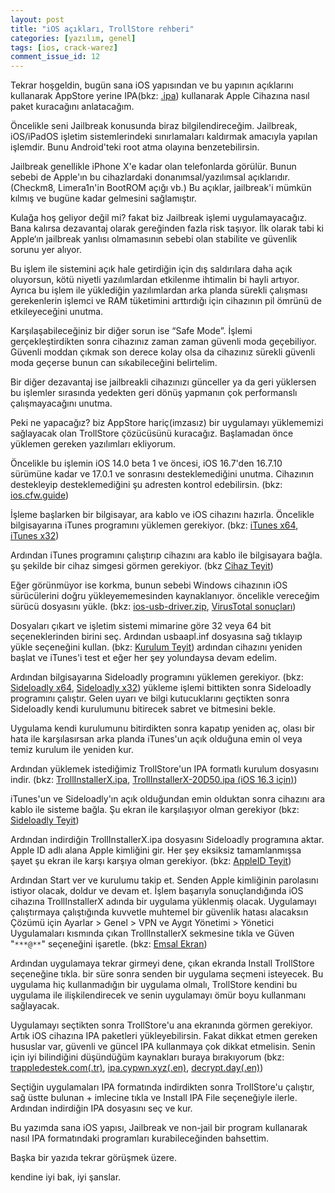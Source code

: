 ```yaml
---
layout: post
title: "iOS açıkları, TrollStore rehberi"
categories: [yazılım, genel]
tags: [ios, crack-warez]
comment_issue_id: 12
---
```


Tekrar hoşgeldin, bugün sana iOS yapısından ve bu yapının açıklarını kullanarak AppStore yerine IPA(bkz: [.ipa](https://wikipedia.org/wiki/.ipa)) kullanarak Apple Cihazına nasıl paket kuracağını anlatacağım.

Öncelikle seni Jailbreak konusunda biraz bilgilendireceğim. Jailbreak, iOS/iPadOS işletim sistemlerindeki sınırlamaları kaldırmak amacıyla yapılan işlemdir. Bunu Android'teki root atma olayına benzetebilirsin.

Jailbreak genellikle iPhone X'e kadar olan telefonlarda görülür. Bunun sebebi de Apple'ın bu cihazlardaki donanımsal/yazılımsal açıklarıdır. (Checkm8, Limera1n'in BootROM açığı vb.) Bu açıklar, jailbreak'i mümkün kılmış ve bugüne kadar gelmesini sağlamıştır.

Kulağa hoş geliyor değil mi? fakat biz Jailbreak işlemi uygulamayacağız. Bana kalırsa dezavantaj olarak gereğinden fazla risk taşıyor. İlk olarak tabi ki Apple‘ın jailbreak yanlısı olmamasının sebebi olan stabilite ve güvenlik sorunu yer alıyor. 

Bu işlem ile sistemini açık hale getirdiğin için dış saldırılara daha açık oluyorsun, kötü niyetli yazılımlardan etkilenme ihtimalin bi hayli artıyor. Ayrıca bu işlem ile yüklediğin yazılımlardan arka planda sürekli çalışması gerekenlerin işlemci ve RAM tüketimini arttırdığı için cihazının pil ömrünü de etkileyeceğini unutma.

Karşılaşabileceğiniz bir diğer sorun ise “Safe Mode”. İşlemi gerçekleştirdikten sonra cihazınız zaman zaman güvenli moda geçebiliyor. Güvenli moddan çıkmak son derece kolay olsa da cihazınız sürekli güvenli moda geçerse bunun can sıkabileceğini belirtelim.

Bir diğer dezavantaj ise jailbreakli cihazınızı günceller ya da geri yüklersen bu işlemler sırasında yedekten geri dönüş yapmanın çok performanslı çalışmayacağını unutma.

Peki ne yapacağız? biz AppStore hariç(imzasız) bir uygulamayı yüklememizi sağlayacak olan TrollStore çözücüsünü kuracağız. Başlamadan önce yüklemen gereken yazılımları ekliyorum.

Öncelikle bu işlemin iOS 14.0 beta 1 ve öncesi, iOS 16.7'den 16.7.10 sürümüne kadar ve 17.0.1 ve sonrasını desteklemediğini unutma. Cihazının destekleyip desteklemediğini şu adresten kontrol edebilirsin. (bkz: [ios.cfw.guide](https://ios.cfw.guide/installing-trollstore/))

İşleme başlarken bir bilgisayar, ara kablo ve iOS cihazını hazırla. Öncelikle bilgisayarına iTunes programını yüklemen gerekiyor. (bkz: [iTunes x64](https://www.apple.com/itunes/download/win64), [iTunes x32](https://www.apple.com/itunes/download/win32))

Ardından iTunes programını çalıştırıp cihazını ara kablo ile bilgisayara bağla. şu şekilde bir cihaz simgesi görmen gerekiyor. (bkz [Cihaz Teyit](https://imobie-resource.com/en/support/img/fix-iphone-not-showing-in-itunes-1.jpg))

Eğer görünmüyor ise korkma, bunun sebebi Windows cihazının iOS sürücülerini doğru yükleyememesinden kaynaklanıyor. öncelikle vereceğim sürücü dosyasını yükle. (bkz: [ios-usb-driver.zip](https://anonfilesnew.com/6ZM8lXaRnkv/ios-usb-driver_zip), [VirusTotal sonuçları](https://www.virustotal.com/gui/file/49d1f1836e636fbff3e0946963163e3131b461086115a7814ad9fb5308336885))

Dosyaları çıkart ve işletim sistemi mimarine göre 32 veya 64 bit seçeneklerinden birini seç. Ardından usbaapl.inf dosyasına sağ tıklayıp yükle seçeneğini kullan. (bkz: [Kurulum Teyit](https://techcult.com/wp-content/uploads/2021/08/Install-usbaapl64.inf-or-usbaapl.inf-file-from-Drivers.png)) ardından cihazını yeniden başlat ve iTunes'i test et eğer her şey yolundaysa devam edelim.

Ardından bilgisayarına Sideloadly programını yüklemen gerekiyor. (bkz: [Sideloadly x64](https://sideloadly.io/SideloadlySetup64.exe), [Sideloadly x32](https://sideloadly.io/SideloadlySetup32.exe)) yükleme işlemi bittikten sonra Sideloadly programını çalıştır. Gelen uyarı ve bilgi kutucuklarını geçtikten sonra Sideloadly kendi kurulumunu bitirecek sabret ve bitmesini bekle.

Uygulama kendi kurulumunu bitirdikten sonra kapatıp yeniden aç, olası bir hata ile karşılasırsan arka planda iTunes'un açık olduğuna emin ol veya temiz kurulum ile yeniden kur.

Ardından yüklemek istediğimiz TrollStore'un IPA formatlı kurulum dosyasını indir. (bkz: [TrollInstallerX.ipa](https://github.com/alfiecg24/TrollInstallerX/releases/download/1.0.3/TrollInstallerX.ipa), [TrollInstallerX-20D50.ipa (iOS 16.3 için)](https://github.com/alfiecg24/TrollInstallerX/releases/download/1.0.3/TrollInstallerX-20D50.ipa))

iTunes'un ve Sideloadly'ın açık olduğundan emin olduktan sonra cihazını ara kablo ile sisteme bağla. Şu ekran ile karşılaşıyor olman gerekiyor (bkz: [Sideloadly Teyit](https://sideloadly.io/screenshots/sideloadly.png))

Ardından indirdiğin TrollInstallerX.ipa dosyasını Sideloadly programına aktar. Apple ID adlı alana Apple kimliğini gir. Her şey eksiksiz tamamlanmışsa şayet şu ekran ile karşı karşıya olman gerekiyor. (bkz: [AppleID Teyit](https://files.catbox.moe/3fbm4g.PNG))

Ardından Start ver ve kurulumu takip et. Senden Apple kimliğinin parolasını istiyor olacak, doldur ve devam et. İşlem başarıyla sonuçlandığında iOS cihazına TrollInstallerX adında bir uygulama yüklenmiş olacak. Uygulamayı çalıştırmaya çalıştığında kuvvetle muhtemel bir güvenlik hatası alacaksın Çözümü için Ayarlar > Genel > VPN ve Aygıt Yönetimi > Yönetici Uygulamaları kısmında çıkan TrollInstallerX sekmesine tıkla ve Güven "````***@**````" seçeneğini işaretle. (bkz: [Emsal Ekran](https://cdsassets.apple.com/live/7WUAS350/images/business-and-education/locale/tr-tr/ios-17-iphone-15-pro-settings-general-vpn-device-management-enterprise-app-trust-developer-trust.png))

Ardından uygulamaya tekrar girmeyi dene, çıkan ekranda Install TrollStore seçeneğine tıkla. bir süre sonra senden bir uygulama seçmeni isteyecek. Bu uygulama hiç kullanmadığın bir uygulama olmalı, TrollStore kendini bu uygulama ile ilişkilendirecek ve senin uygulamayı ömür boyu kullanmanı sağlayacak.

Uygulamayı seçtikten sonra TrollStore'u ana ekranında görmen gerekiyor. Artık iOS cihazına IPA paketleri yükleyebilirsin. Fakat dikkat etmen gereken hususlar var, güvenli ve güncel IPA kullanmaya çok dikkat etmelisin. Senin için iyi bilindiğini düşündüğüm kaynakları buraya bırakıyorum (bkz: [trappledestek.com(.tr)](https://trappledestek.com/forumlar/ios-uygulamalar.25/), [ipa.cypwn.xyz(.en)](https://ipa.cypwn.xyz/), [decrypt.day(.en)](https://decrypt.day/library))

Seçtiğin uygulamaları IPA formatında indirdikten sonra TrollStore'u çalıştır, sağ üstte bulunan + imlecine tıkla ve Install IPA File seçeneğiyle ilerle. Ardından indirdiğin IPA dosyasını seç ve kur.

Bu yazımda sana iOS yapısı, Jailbreak ve non-jail bir program kullanarak nasıl IPA formatındaki programları kurabileceğinden bahsettim.

Başka bir yazıda tekrar görüşmek üzere.

kendine iyi bak, iyi şanslar.











